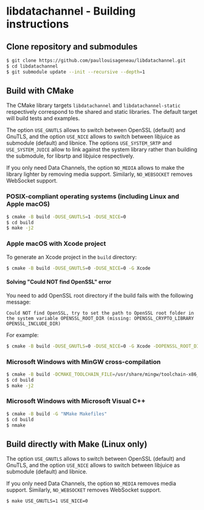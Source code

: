 # libdatachannel - Building instructions

## Clone repository and submodules

```bash
$ git clone https://github.com/paullouisageneau/libdatachannel.git
$ cd libdatachannel
$ git submodule update --init --recursive --depth=1
```

## Build with CMake

The CMake library targets `libdatachannel` and `libdatachannel-static` respectively correspond to the shared and static libraries. The default target will build tests and examples.

The option `USE_GNUTLS` allows to switch between OpenSSL (default) and GnuTLS, and the option `USE_NICE` allows to switch between libjuice as submodule (default) and libnice. The options `USE_SYSTEM_SRTP` and `USE_SYSTEM_JUICE` allow to link against the system library rather than building the submodule, for libsrtp and libjuice respectively.

If you only need Data Channels, the option `NO_MEDIA` allows to make the library lighter by removing media support. Similarly, `NO_WEBSOCKET` removes WebSocket support.

### POSIX-compliant operating systems (including Linux and Apple macOS)

```bash
$ cmake -B build -DUSE_GNUTLS=1 -DUSE_NICE=0
$ cd build
$ make -j2
```

### Apple macOS with Xcode project

To generate an Xcode project in the `build` directory:

```bash
$ cmake -B build -DUSE_GNUTLS=0 -DUSE_NICE=0 -G Xcode
```

#### Solving "Could NOT find OpenSSL" error

You need to add OpenSSL root directory if the build fails with the following message:

```
Could NOT find OpenSSL, try to set the path to OpenSSL root folder in the system variable OPENSSL_ROOT_DIR (missing: OPENSSL_CRYPTO_LIBRARY OPENSSL_INCLUDE_DIR)
```

For example:

```bash
$ cmake -B build -DUSE_GNUTLS=0 -DUSE_NICE=0 -G Xcode -DOPENSSL_ROOT_DIR=/usr/local/Cellar/openssl\@1.1/1.1.1h/
```

### Microsoft Windows with MinGW cross-compilation

```bash
$ cmake -B build -DCMAKE_TOOLCHAIN_FILE=/usr/share/mingw/toolchain-x86_64-w64-mingw32.cmake # replace with your toolchain file
$ cd build
$ make -j2
```

### Microsoft Windows with Microsoft Visual C++

```bash
$ cmake -B build -G "NMake Makefiles"
$ cd build
$ nmake
```

## Build directly with Make (Linux only)

The option `USE_GNUTLS` allows to switch between OpenSSL (default) and GnuTLS, and the option `USE_NICE` allows to switch between libjuice as submodule (default) and libnice.

If you only need Data Channels, the option `NO_MEDIA` removes media support. Similarly, `NO_WEBSOCKET` removes WebSocket support.

```bash
$ make USE_GNUTLS=1 USE_NICE=0
```

